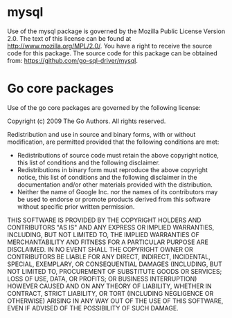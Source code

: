mysql
=====

Use of the mysql package is governed by the Mozilla Public License
Version 2.0.  The text of this license can be found at
<a href="http://www.mozilla.org/MPL/2.0/">http://www.mozilla.org/MPL/2.0/</a>.
You have a right to receive the source code for this package.  The source code
for this package can be obtained from:
<a href="https://github.com/go-sql-driver/mysql">https://github.com/go-sql-driver/mysql</a>.

Go core packages
================

Use of the go core packages are governed by the following license:

Copyright (c) 2009 The Go Authors. All rights reserved.

Redistribution and use in source and binary forms, with or without
modification, are permitted provided that the following conditions are
met:

* Redistributions of source code must retain the above copyright
notice, this list of conditions and the following disclaimer.
* Redistributions in binary form must reproduce the above
copyright notice, this list of conditions and the following disclaimer
in the documentation and/or other materials provided with the
distribution.
* Neither the name of Google Inc. nor the names of its
contributors may be used to endorse or promote products derived from
this software without specific prior written permission.

THIS SOFTWARE IS PROVIDED BY THE COPYRIGHT HOLDERS AND CONTRIBUTORS
"AS IS" AND ANY EXPRESS OR IMPLIED WARRANTIES, INCLUDING, BUT NOT
LIMITED TO, THE IMPLIED WARRANTIES OF MERCHANTABILITY AND FITNESS FOR
A PARTICULAR PURPOSE ARE DISCLAIMED. IN NO EVENT SHALL THE COPYRIGHT
OWNER OR CONTRIBUTORS BE LIABLE FOR ANY DIRECT, INDIRECT, INCIDENTAL,
SPECIAL, EXEMPLARY, OR CONSEQUENTIAL DAMAGES (INCLUDING, BUT NOT
LIMITED TO, PROCUREMENT OF SUBSTITUTE GOODS OR SERVICES; LOSS OF USE,
DATA, OR PROFITS; OR BUSINESS INTERRUPTION) HOWEVER CAUSED AND ON ANY
THEORY OF LIABILITY, WHETHER IN CONTRACT, STRICT LIABILITY, OR TORT
(INCLUDING NEGLIGENCE OR OTHERWISE) ARISING IN ANY WAY OUT OF THE USE
OF THIS SOFTWARE, EVEN IF ADVISED OF THE POSSIBILITY OF SUCH DAMAGE.